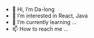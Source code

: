 - 👋 Hi, I’m Da-long
- 👀 I’m interested in React, Java
- 🌱 I’m currently learning ...
- 📫 How to reach me ...

<!---
bigloong/bigloong is a ✨ special ✨ repository because its `README.md` (this file) appears on your GitHub profile.
You can click the Preview link to take a look at your changes.
--->
